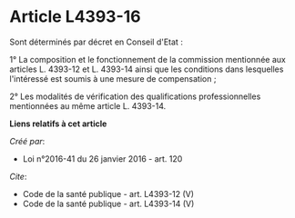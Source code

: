 # Article L4393-16

Sont déterminés par décret en Conseil d'Etat : 

1° La composition et le fonctionnement de la commission mentionnée aux articles L. 4393-12 et L. 4393-14 ainsi que les
conditions dans lesquelles l'intéressé est soumis à une mesure de compensation ; 

2° Les modalités de vérification des qualifications professionnelles mentionnées au même article L. 4393-14.

**Liens relatifs à cet article**

_Créé par_:

  - Loi n°2016-41 du 26 janvier 2016 - art. 120

_Cite_:

  - Code de la santé publique - art. L4393-12 (V)
  - Code de la santé publique - art. L4393-14 (V)
